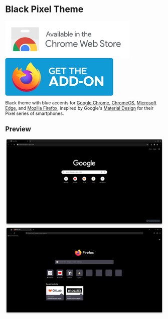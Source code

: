 # Black Pixel Theme
[<img src="images/chrome-badge.svg" alt="Available in the Chrome Web Store" align="middle">][chromestore] [<img src="images/firefox-badge.svg" alt="Get the Add-On" align="middle">][firefoxaddons]

Black theme with blue accents for [Google Chrome][chrome], [ChromeOS][chromeos], [Microsoft Edge][edge], and [Mozilla Firefox][firefox], inspired by Google's [Material Design][material] for their Pixel series of smartphones.

## Preview

![Chrome Preview](images/Chrome_Preview.png)
![Firefox Preview](images/Firefox_Preview.png)

[chromestore]: https://chromewebstore.google.com/detail/black-pixel/nfpfolfbmhaemdcmejphhdhjbpmjgknc
[firefoxaddons]: https://addons.mozilla.org/en-US/firefox/addon/black-pixel/
[chrome]: https://www.google.com/chrome/
[chromeos]: https://www.google.com/chromebook/chrome-os/
[edge]: https://www.microsoft.com/edge
[firefox]: https://www.mozilla.org/firefox/
[material]: https://material.io/
